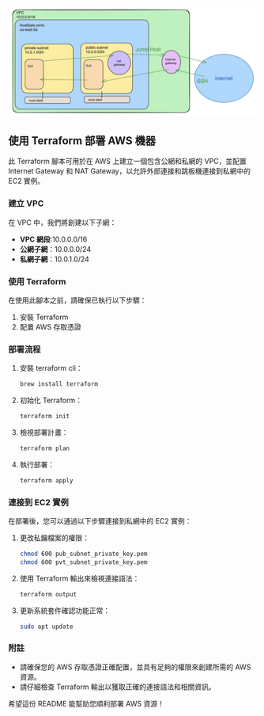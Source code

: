 ![專案架構](project_structure.png)

## 使用 Terraform 部署 AWS 機器

此 Terraform 腳本可用於在 AWS 上建立一個包含公網和私網的 VPC，並配置 Internet Gateway 和 NAT Gateway，以允許外部連接和跳板機連接到私網中的 EC2 實例。

### 建立 VPC

在 VPC 中，我們將創建以下子網：

- **VPC 網段**:10.0.0.0/16
- **公網子網**：10.0.0.0/24
- **私網子網**：10.0.1.0/24

### 使用 Terraform

在使用此腳本之前，請確保已執行以下步驟：

1. 安裝 Terraform
2. 配置 AWS 存取憑證

### 部署流程

1. 安裝 terraform cli：

   ```bash
   brew install terraform
   ```

1. 初始化 Terraform：

   ```bash
   terraform init
   ```

1. 檢視部署計畫：

   ```bash
   terraform plan
   ```

1. 執行部署：
   ```bash
   terraform apply
   ```

### 連接到 EC2 實例

在部署後，您可以通過以下步驟連接到私網中的 EC2 實例：

1. 更改私鑰檔案的權限：

   ```bash
   chmod 600 pub_subnet_private_key.pem
   chmod 600 pvt_subnet_private_key.pem
   ```

2. 使用 Terraform 輸出來檢視連接語法：

   ```bash
   terraform output
   ```

3. 更新系統套件確認功能正常：
   ```bash
   sudo apt update
   ```

### 附註

- 請確保您的 AWS 存取憑證正確配置，並具有足夠的權限來創建所需的 AWS 資源。
- 請仔細檢查 Terraform 輸出以獲取正確的連接語法和相關資訊。

希望這份 README 能幫助您順利部署 AWS 資源！
